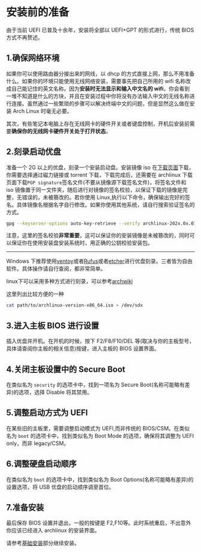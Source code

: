 # 安装前的准备

由于当前 UEFI 已普及十余年，安装将全部以 UEFI+GPT 的形式进行，传统 BIOS 方式不再赘述。

## 1.确保网络环境

如果你可以使用路由器分接出来的网线，以 dhcp 的方式直接上网，那么不用准备什么。如果你的环境只能使用无线网络安装，需要事先把自己所用的 wifi 名称改成自己能记住的英文名称。因为**安装时无法显示和输入中文名的 wifi**，你会看到一堆不知道是什么的方块，并且在安装过程中你将没有办法输入中文的无线名称进行连接。虽然通过一些繁琐的步骤可以解决终端中文的问题，但是显然这么做在安装 Arch Linux 时毫无必要。

其次，有些笔记本电脑上存在无线网卡的硬件开关或者键盘控制，开机后安装前需要**确保你的无线网卡硬件开关处于打开状态**。

## 2.刻录启动优盘

准备一个 2G 以上的优盘，刻录一个安装启动盘。安装镜像 iso 在[下载页面](https://archlinux.org/download/)下载，你需要选择通过磁力链接或 torrent 下载，下载完成后，还需要在 archlinux 下载页面下载`PGP signature`签名文件(不要从镜像源下载签名文件)，将签名文件和 iso 镜像置于同一文件夹，随后进行对镜像的签名校验，以保证下载的镜像是完整，无错误的，未被篡改的。若你使用 Linux,执行以下命令，确保输出完好的签名。具体镜像名根据名字自行修改。如果你使用其他系统，请自行搜索验证签名的方式。

```bash
gpg --keyserver-options auto-key-retrieve --verify archlinux-202x.0x.01-x86_64.iso.sig
```

注意，这里的签名校验**非常重要**，这可以保证你的安装镜像是未被篡改的，同时可以保证你在使用安装盘安装系统时，用正确的公钥校验安装包。

---

Windows 下推荐使用[ventoy](https://www.ventoy.net/cn/doc_start.html)或者[Rufus](https://rufus.ie/)或者[etcher](https://github.com/balena-io/etcher)进行优盘刻录。三者皆为自由软件。具体操作请自行查阅，都非常简单。

linux下可以采用多种方式进行刻录，可以参考[archwiki](https://wiki.archlinux.org/title/USB_flash_installation_medium)

这里列出比较方便的一种
```bash
cat path/to/archlinux-version-x86_64.iso > /dev/sdx
```

## 3.进入主板 BIOS 进行设置

插入优盘并开机。在开机的时候，按下 F2/F8/F10/DEL 等(取决与你的主板型号，具体请查阅你主板的相关信息)按键，进入主板的 BIOS 设置界面。

## 4.关闭主板设置中的 Secure Boot

在类似名为 `security` 的选项卡中，找到一项名为 Secure Boot(名称可能略有差异)的选项，选择 Disable 将其禁用。

## 5.调整启动方式为 UEFI

在某些旧的主板里，需要调整启动模式为 UEFI,而非传统的 BIOS/CSM。在类似名为 `boot` 的选项卡中，找到类似名为 Boot Mode 的选项，确保将其调整为 UEFI only，而非 legacy/CSM。

## 6.调整硬盘启动顺序

在类似名为 `boot` 的选项卡中，找到类似名为 Boot Options(名称可能略有差异)的设置选项，将 USB 优盘的启动顺序调至首位。

## 7.准备安装

最后保存 BIOS 设置并退出，一般的按键是 F2,F10等。此时系统重启，不出意外你应该已经进入 archlinux 的安装界面。

请参考[基础安装](https://github.com/ausosawx/archlinux-docs/blob/master/basic_install.md)部分继续安装。
